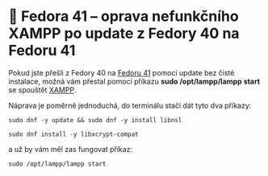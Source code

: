 # 🐧 Fedora 41 – oprava nefunkčního XAMPP po update z Fedory 40 na Fedoru 41

Pokud jste přešli z Fedory 40 na [Fedoru 41](https://fedoraproject.org/) pomocí update bez čisté instalace, možná vám přestal pomocí příkazu **sudo /opt/lampp/lampp start** se spouštět [XAMPP](https://www.apachefriends.org/download.html).

Náprava je poměrně jednoduchá, do terminálu stačí dát tyto dva příkazy:
```
sudo dnf -y update && sudo dnf -y install libnsl
```
```
sudo dnf install -y libxcrypt-compat
```
a už by vám měl zas fungovat příkaz:
```
sudo /opt/lampp/lampp start
```
